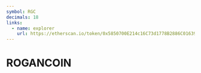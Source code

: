 ```yaml
---
symbol: RGC
decimals: 18
links:
  - name: explorer
    url: https://etherscan.io/token/0x5850700E214c16C73d1778B2886C01639e69faA3
---
```


# ROGANCOIN
